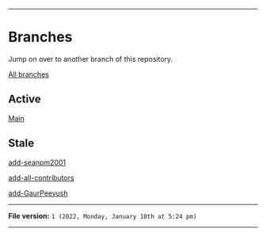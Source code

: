 
***

# Branches

Jump on over to another branch of this repository.

[All branches](https://github.com/seanpm2001/Degoogle-your-life/branches/)

## Active

[Main](https://github.com/seanpm2001/DeGoogle-your-life/)

## Stale

[add-seanpm2001](https://github.com/seanpm2001/Degoogle-your-life/tree/all-contributors/add-seanpm2001/)

[add-all-contributors](https://github.com/seanpm2001/Degoogle-your-life/tree/all-contributors/add-all-contributors/)

[add-GaurPeeyush](https://github.com/seanpm2001/Degoogle-your-life/tree/all-contributors/add-GaurPeeyush/)

***

**File version:** `1 (2022, Monday, January 10th at 5:24 pm)`

***
